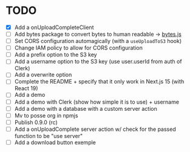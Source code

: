 # TODO

- [x] Add a onUploadCompleteClient
- [ ] Add bytes package to convert bytes to human readable → [bytes.js](https://github.com/visionmedia/bytes.js)
- [ ] Set CORS configuration automagically (with a `useUploadToS3` hook)
- [ ] Change IAM policy to allow for CORS configuration
- [ ] Add a prefix option to the S3 key
- [ ] Add a username option to the S3 key (use user.userId from auth of Clerk)
- [ ] Add a overwrite option
- [ ] Complete the README + specify that it only work in Next.js 15 (with React 19)
- [ ] Add a demo
- [ ] Add a demo with Clerk (show how simple it is to use) + username
- [ ] Add a demo with a database with a custom server action
- [ ] Mv to posse org in npmjs
- [ ] Publish 0.9.0 (rc)
- [ ] Add a onUploadComplete server action w/ check for the passed function to be "use server"
- [ ] Add a download button exemple
